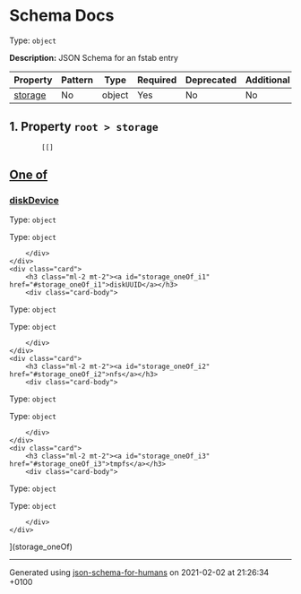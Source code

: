 

# Schema Docs

Type: `object`

**Description:** JSON Schema for an fstab entry

| Property | Pattern | Type | Required | Deprecated | Additional | Description |
| -------- | ------- | ---- | -------- | ---------- | ---------- | ----------- |
| [storage](#storage)|No|object|Yes|No| No|-|

##  <a name="storage"></a>1.  Property `root > storage`

            [[]
<a id="storage_oneOf" href="#storage_oneOf">
    <h2 class="handle ml-2 mt-2">
      <label>One of</label>
    </h2>
</a>
    <div class="card">
        <h3 class="ml-2 mt-2"><a id="storage_oneOf_i0" href="#storage_oneOf_i0">diskDevice</a></h3>
        <div class="card-body">

Type: `object`

Type: `object`

        </div>
    </div>
    <div class="card">
        <h3 class="ml-2 mt-2"><a id="storage_oneOf_i1" href="#storage_oneOf_i1">diskUUID</a></h3>
        <div class="card-body">

Type: `object`

Type: `object`

        </div>
    </div>
    <div class="card">
        <h3 class="ml-2 mt-2"><a id="storage_oneOf_i2" href="#storage_oneOf_i2">nfs</a></h3>
        <div class="card-body">

Type: `object`

Type: `object`

        </div>
    </div>
    <div class="card">
        <h3 class="ml-2 mt-2"><a id="storage_oneOf_i3" href="#storage_oneOf_i3">tmpfs</a></h3>
        <div class="card-body">

Type: `object`

Type: `object`

        </div>
    </div>
](storage_oneOf)

----------------------------------------------------------------------------------------------------------------------------
Generated using [json-schema-for-humans](https://github.com/coveooss/json-schema-for-humans) on 2021-02-02 at 21:26:34 +0100